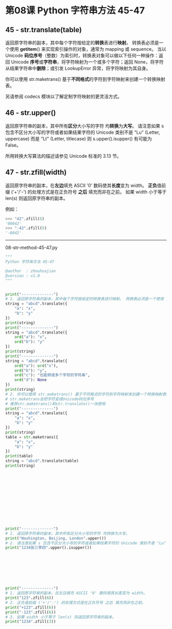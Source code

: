 # 第08课 Python 字符串方法 45-47

## 45 - str.translate(table)

返回原字符串的副本，其中每个字符按给定的**转换**表进行**映射**。 转换表必须是一个使用 __getitem__() 来实现索引操作的对象，通常为 mapping 或 sequence。 当以 Unicode **码位序号**（整数）为索引时，转换表对象可以做以下任何一种操作：返回 Unicode **序号**或**字符串**，将字符映射为一个或多个字符；返回 None，将字符从结果字符串中**删除**；或引发 LookupError 异常，将字符映射为其自身。

你可以使用 str.maketrans() 基于**不同格式**的字符到字符映射来创建一个转换映射表。

另请参阅 codecs 模块以了解定制字符映射的更灵活方式。

## 46 - str.upper()

返回原字符串的副本，其中所有**区分**大小写的字符 均**转换**为**大写**。 请注意如果 s 包含不区分大小写的字符或者如果结果字符的 Unicode 类别不是 "Lu" (Letter, uppercase) 而是 "Lt" (Letter, titlecase) 则 s.upper().isupper() 有可能为 False。

所用转换大写算法的描述请参见 Unicode 标准的 3.13 节。

## 47 - str.zfill(width)

返回原字符串的副本，在**左边**填充 ASCII '0' 数码使其**长度**变为 width。 **正负**值前缀 ('+'/'-') 的处理方式是在正负符号 **之后** 填充而非在之前。 如果 width 小于等于 len(s) 则返回原字符串的副本。

例如：

```python
>>> "42".zfill(5)
'00042'
>>> "-42".zfill(5)
'-0042'
```

------

08-str-method-45-47.py

```python
"""
Python 字符串方法 45-47

@author  : zhouhuajian
@version : v1.0
"""


print("--------------")
# 1. 返回原字符串的副本，其中每个字符按给定的转换表进行映射。 转换表必须是一个使用 __getitem__() 来实现索引操作的对象，通常为 mapping 或 sequence。 当以 Unicode 码位序号（整数）为索引时，转换表对象可以做以下任何一种操作：返回 Unicode 序号或字符串，将字符映射为一个或多个字符；返回 None，将字符从结果字符串中删除；或引发 LookupError 异常，将字符映射为其自身。
string = "abcd".translate({
    "a": "x",
    "b": "y"
})
print(string)
print("--------------")
string = "abcd".translate({
    ord("a"): "x",
    ord("b"): "y"
})
print(string)
print("--------------")
string = "abcd".translate({
    ord("a"): ord("x"),
    ord("b"): "y",
    ord("c"): "也能转成多个字符的字符串",
    ord("d"): None
})
print(string)
# 2. 你可以使用 str.maketrans() 基于不同格式的字符到字符映射来创建一个转换映射表。
# str.maketrans会把字符变成Unicode码位序号
# 推荐str.maketrans()和str.translate()一块使用
print("--------------")
string = "abcd".translate({
    "a": "x",
    "b": "y"
})
print(string)
table = str.maketrans({
    "a": "x",
    "b": "y"
})
print(table)
string = "abcd".translate(table)
print(string)













print("--------------")
# 1. 返回原字符串的副本，其中所有区分大小写的字符 均转换为大写。
print("Washington, Beijing, London".upper())
# 2. 请注意如果 s 包含不区分大小写的字符或者如果结果字符的 Unicode 类别不是 "Lu" (Letter, uppercase) 而是 "Lt" (Letter, titlecase) 则 s.upper().isupper() 有可能为 False。
print("1234张三李四".upper().isupper())








print("--------------")
# 1. 返回原字符串的副本，在左边填充 ASCII '0' 数码使其长度变为 width。
print("123".zfill(6))
# 2. 正负值前缀 ('+'/'-') 的处理方式是在正负符号 之后 填充而非在之前。
print("+123".zfill(6))
print("-123".zfill(6))
# 3. 如果 width 小于等于 len(s) 则返回原字符串的副本。
print("1234".zfill(3))



```

